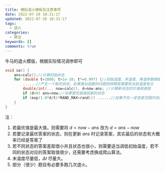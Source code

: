 ```yaml
---
title: 模拟退火模板及注意事项
date: 2022-07-20 10:31:17
updated: 2022-07-20 10:31:17
tags:
  - 退火
categories:
  - 算法
keywords: []
comments: true
---
```

牛马的退火模版，根据实际情况调参即可

```cpp
void sa() {
	ans=calc();//计算初始状态 
	for (double t=1000; t>1e-10; t*=0.997) {//初始温度、末温度、降温参数根据题目修改 
		......//产生一个新的状态，如果类似函数的问题则转移距离要和当前温度有关
		double/int/... now=calc(), d=now-ans; //计算新状态的价值和差距 
		if (d<0) ans=now;//如果更优直接到新的状态 
		if (exp(1.0*d/t)*RAND_MAX<rand()) ......//如果不在一定容差范围内则撤销更新状态
	}
}
```

注：

1. 若最优值是最大值，则需要将 $d=now-ans$ 改为 $d=ans-now$
2. 若要记录最优答案的状态，则在更新 $ans$ 时记录答案，其实最后的状态有大概率已经是答案了
3. 若不同状态的答案差距很小并且状态也很小，则需要适当调低初始温度，若不同的状态对应的答案取值很少，还需要考虑换成爬山算法。
4. 末温度尽量低，$Δt$ 尽量大。
5. 部分（很少）题目有必要多跑几次退火。